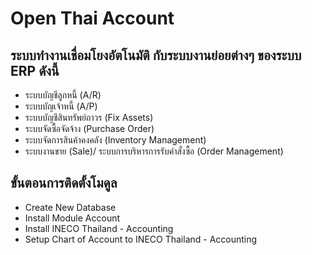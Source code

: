 # Open Thai Account

## ระบบทำงานเชื่อมโยงอัตโนมัติ กับระบบงานย่อยต่างๆ ของระบบ ERP ดังนี้

* ระบบบัญชีลูกหนี้ (A/R)
* ระบบบัญเจ้าหนี้ (A/P)
* ระบบบัญชีสินทรัพย์ถาวร (Fix Assets)
* ระบบจัดซื้อจัดจ้าง (Purchase Order)
* ระบบจัดการสินค้าคงคลัง (Inventory Management)
* ระบบงานขาย (Sale)/ ระบบการบริหารการรับคำสั่งซื้อ (Order Management)

## ขั้นตอนการติดตั้งโมดูล

* Create New Database
* Install Module Account
* Install INECO Thailand - Accounting
* Setup Chart of Account to INECO Thailand - Accounting